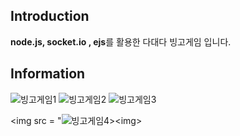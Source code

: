 ## Introduction
**node.js, socket.io , ejs**를 활용한 다대다 빙고게임 입니다.


## Information
![빙고게임1](https://user-images.githubusercontent.com/56143212/106723686-b7ab4500-664a-11eb-8687-8a5cb37a17f5.PNG)
![빙고게임2](https://user-images.githubusercontent.com/56143212/106723815-dad5f480-664a-11eb-834d-b4e90220072c.PNG)
![빙고게임3](https://user-images.githubusercontent.com/56143212/106723849-e3c6c600-664a-11eb-9ddb-5e15c33df41b.PNG)

<img src = "![빙고게임4](https://user-images.githubusercontent.com/56143212/106723857-e6292000-664a-11eb-9f0c-4ae81ad48968.PNG")><img>






